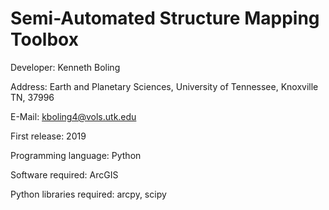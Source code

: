 # Semi-Automated Structure Mapping Toolbox

Developer: Kenneth Boling

Address: Earth and Planetary Sciences, University of Tennessee, Knoxville TN, 37996

E-Mail: kboling4@vols.utk.edu

First release: 2019

Programming language: Python

Software required: ArcGIS

Python libraries required: arcpy, scipy
